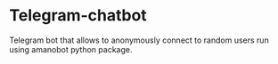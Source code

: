 # Telegram-chatbot
 Telegram bot that allows to anonymously connect to random users run using amanobot python package.
